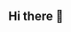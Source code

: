 ## Hi there 👋

<!--
**pylena/pylena** is a ✨ _special_ ✨ repository because its `README.md` (this file) appears on your GitHub profile.

Here are some ideas to get you started:

- 🌱 I’m currently learning <a href="https://www.coursera.org/specializations/machine-learning-introduction"> Machine Learning Specialization </a>

